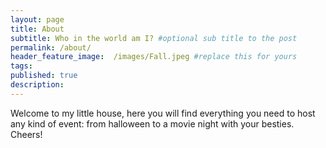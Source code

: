 ```yaml
---
layout: page
title: About
subtitle: Who in the world am I? #optional sub title to the post
permalink: /about/
header_feature_image:  /images/Fall.jpeg #replace this for yours
tags:
published: true
description:
---
```


Welcome to my little house, here you will find everything you need to host any kind of event: from halloween to a movie night with your besties. Cheers!
